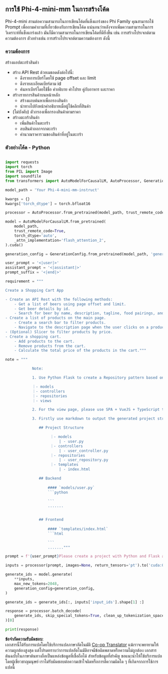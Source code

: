 <!--
CO_OP_TRANSLATOR_METADATA:
{
  "original_hash": "e7bb23ac4d9ef7b419305d8a5745b7aa",
  "translation_date": "2025-07-17T04:45:36+00:00",
  "source_file": "md/02.Application/02.Code/Phi4/GenProjectCode/README.md",
  "language_code": "th"
}
-->
## **การใช้ Phi-4-mini-mm ในการสร้างโค้ด**

Phi-4-mini สานต่อความสามารถในการเขียนโค้ดที่แข็งแกร่งของ Phi Family คุณสามารถใช้ Prompt เพื่อถามคำถามที่เกี่ยวข้องกับการเขียนโค้ด แน่นอนว่าหลังจากเพิ่มความสามารถในการวิเคราะห์ที่แข็งแกร่งแล้ว มันก็มีความสามารถในการเขียนโค้ดที่ดียิ่งขึ้น เช่น การสร้างโปรเจกต์ตามความต้องการ ตัวอย่างเช่น การสร้างโปรเจกต์ตามความต้องการ ดังนี้

### **ความต้องการ**

สร้างแอปตะกร้าสินค้า

- สร้าง API Rest ด้วยเมธอดดังต่อไปนี้:
    - ดึงรายการเบียร์โดยใช้ page offset และ limit
    - ดึงรายละเอียดเบียร์ตาม id
    - ค้นหาเบียร์โดยใช้ชื่อ คำอธิบาย คำโปรย คู่กับอาหาร และราคา
- สร้างรายการสินค้าบนหน้าหลัก
    - สร้างแถบค้นหาเพื่อกรองสินค้า
    - นำทางไปยังหน้าคำอธิบายเมื่อผู้ใช้คลิกที่สินค้า
- (ไม่บังคับ) ตัวกรองเพื่อกรองสินค้าตามราคา
- สร้างตะกร้าสินค้า
    - เพิ่มสินค้าในตะกร้า
    - ลบสินค้าออกจากตะกร้า
    - คำนวณราคารวมของสินค้าที่อยู่ในตะกร้า

### **ตัวอย่างโค้ด - Python**


```python

import requests
import torch
from PIL import Image
import soundfile
from transformers import AutoModelForCausalLM, AutoProcessor, GenerationConfig,pipeline,AutoTokenizer

model_path = 'Your Phi-4-mini-mm-instruct'

kwargs = {}
kwargs['torch_dtype'] = torch.bfloat16

processor = AutoProcessor.from_pretrained(model_path, trust_remote_code=True)

model = AutoModelForCausalLM.from_pretrained(
    model_path,
    trust_remote_code=True,
    torch_dtype='auto',
    _attn_implementation='flash_attention_2',
).cuda()

generation_config = GenerationConfig.from_pretrained(model_path, 'generation_config.json')

user_prompt = '<|user|>'
assistant_prompt = '<|assistant|>'
prompt_suffix = '<|end|>'

requirement = """

Create a Shopping Cart App

- Create an API Rest with the following methods:
    - Get a list of beers using page offset and limit.
    - Get beer details by id.
    - Search for beer by name, description, tagline, food pairings, and price.
- Create a list of products on the main page.
    - Create a search bar to filter products.
    - Navigate to the description page when the user clicks on a product.
- (Optional) Slicer to filter products by price.
- Create a shopping cart.
    - Add products to the cart.
    - Remove products from the cart.
    - Calculate the total price of the products in the cart."""

note = """ 

            Note:

            1. Use Python Flask to create a Repository pattern based on the following structure to generate the files

            ｜- models
            ｜- controllers
            ｜- repositories
            ｜- views

            2. For the view page, please use SPA + VueJS + TypeScript to build

            3. Firstly use markdown to output the generated project structure (including directories and files), and then generate the  file names and corresponding codes step by step, output like this 

               ## Project Structure

                    ｜- models
                        | - user.py
                    ｜- controllers
                        | - user_controller.py
                    ｜- repositories
                        | - user_repository.py
                    ｜- templates
                        | - index.html

               ## Backend
                 
                   #### `models/user.py`
                   ```python

                   ```
                   .......
               

               ## Frontend
                 
                   #### `templates/index.html`
                   ```html

                   ```
                   ......."""

prompt = f'{user_prompt}Please create a project with Python and Flask according to the following requirements：\n{requirement}{note}{prompt_suffix}{assistant_prompt}'

inputs = processor(prompt, images=None, return_tensors='pt').to('cuda:0')

generate_ids = model.generate(
    **inputs,
    max_new_tokens=2048,
    generation_config=generation_config,
)

generate_ids = generate_ids[:, inputs['input_ids'].shape[1] :]

response = processor.batch_decode(
    generate_ids, skip_special_tokens=True, clean_up_tokenization_spaces=False
)[0]

print(response)

```

**ข้อจำกัดความรับผิดชอบ**:  
เอกสารนี้ได้รับการแปลโดยใช้บริการแปลภาษาอัตโนมัติ [Co-op Translator](https://github.com/Azure/co-op-translator) แม้เราจะพยายามให้ความถูกต้องสูงสุด แต่โปรดทราบว่าการแปลอัตโนมัติอาจมีข้อผิดพลาดหรือความไม่ถูกต้อง เอกสารต้นฉบับในภาษาต้นทางถือเป็นแหล่งข้อมูลที่เชื่อถือได้ สำหรับข้อมูลที่สำคัญ ขอแนะนำให้ใช้บริการแปลโดยผู้เชี่ยวชาญมนุษย์ เราไม่รับผิดชอบต่อความเข้าใจผิดหรือการตีความผิดใด ๆ ที่เกิดจากการใช้การแปลนี้